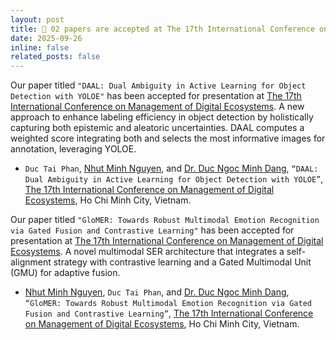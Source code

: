 ```yaml
---
layout: post
title: 📰 02 papers are accepted at The 17th International Conference on Management of Digital Ecosystems, Ho Chi Minh City, Vietnam.
date: 2025-09-26
inline: false
related_posts: false
---
```

Our paper titled `"DAAL: Dual Ambiguity in Active Learning for Object Detection with YOLOE"` has been accepted for presentation at <a href='https://conferences.sigappfr.org/medes2025/'>The 17th International Conference on Management of Digital Ecosystems</a>. A new approach to enhance labeling efficiency in object detection by holistically capturing both epistemic and aleatoric uncertainties. DAAL computes a weighted score integrating both and selects the most informative images for annotation, leveraging YOLOE.

   - `Duc Tai Phan`, <a href='https://nhut-ngnn.github.io/'>Nhut Minh Nguyen</a>, and <a href='https://dnmduc.github.io/'>Dr. Duc Ngoc Minh Dang</a>, `“DAAL: Dual Ambiguity in Active Learning for Object Detection with YOLOE”`, <a href='https://conferences.sigappfr.org/medes2025/'>The 17th International Conference on Management of Digital Ecosystems</a>, Ho Chi Minh City, Vietnam.

Our paper titled `"GloMER: Towards Robust Multimodal Emotion Recognition via Gated Fusion and Contrastive Learning"` has been accepted for presentation at <a href='https://conferences.sigappfr.org/medes2025/'>The 17th International Conference on Management of Digital Ecosystems</a>. A novel multimodal SER architecture that integrates a self-alignment strategy with contrastive learning and a Gated Multimodal Unit (GMU) for adaptive fusion.

   - <a href='https://nhut-ngnn.github.io/'>Nhut Minh Nguyen</a>, `Duc Tai Phan`, and <a href='https://dnmduc.github.io/'>Dr. Duc Ngoc Minh Dang</a>, `“GloMER: Towards Robust Multimodal Emotion Recognition via Gated Fusion and Contrastive Learning”`, <a href='https://conferences.sigappfr.org/medes2025/'>The 17th International Conference on Management of Digital Ecosystems</a>, Ho Chi Minh City, Vietnam.